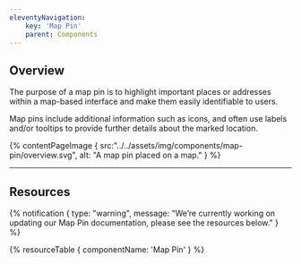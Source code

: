 ```yaml
---
eleventyNavigation:
    key: 'Map Pin'
    parent: Components
---
```


## Overview
The purpose of a map pin is to highlight important places or addresses within a map-based interface and make them easily identifiable to users.

Map pins include additional information such as icons, and often use labels and/or tooltips to provide further details about the marked location.

{% contentPageImage {
    src:"../../assets/img/components/map-pin/overview.svg",
    alt: "A map pin placed on a map."
} %}

---

## Resources

{% notification {
  type: "warning",
  message: "We’re currently working on updating our Map Pin documentation, please see the resources below."
} %}

{% resourceTable {
    componentName: 'Map Pin'
} %}

